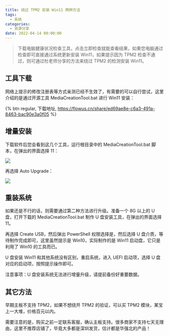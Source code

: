 ```yaml
---
title: 绕过 TPM2 安装 Win11 两种方法
tags:
  - 系统
categories:
  - 资源分享
date: 2022-04-14 00:00:00
---
```


> 下载电脑健康状况检查工具，点击立即检查就能查看结果，如果您电脑通过检查即可直接通过系统更新安装 Win11，如果提示因为 TPM2 检查不通过，则可通过杜老师分享的方法来绕过 TPM2 的检测安装 Win11。

<!-- more -->

## 工具下载

网络上提示的修改注册表等方式亲测已经不生效了，有需要的可以自行尝试，这里介绍的是通过开源工具 MediaCreationTool.bat 进行 Win11 安装：

{% btn regular, 下载地址, https://flowus.cn/share/ed69ae8e-c6a3-491a-8463-bac90e3a0f05 %}

## 增量安装

下载软件后您会看到这几个工具，运行根目录中的 MediaCreationTool.bat 脚本，在弹出的界面选择 11：

![](https://cdn.dusays.com/2022/04/453-1.jpg)

再选择 Auto Upgrade：

![](https://cdn.dusays.com/2022/04/453-2.jpg)

## 重装系统

如果还是不行的话，则需要通过第二种方法进行升级。准备一个 8G 以上的 U 盘，打开下载的 MediaCreationTool.bat 制作 U 盘安装工具，在弹出的界面选择 11。

再选择 Create USB，然后弹出 PowerShell 权限选择是，然后选择 U 盘介质，等待制作完成即可，这里虽然提示是 Win10，实际制作的是 Win11 启动盘，它只是利用了 Win10 的工具而已。

U 盘安装 Win11 和其他系统没有区别，重启系统，进入 UEFI 启动项，选择 U 盘对应的启动项，按照提示操作即可。

注意事项：U 盘安装系统无法进行增量升级，请提前备份好重要数据。

## 其它方法

早期主板不支持 TPM2，如果不想绕开 TPM2 的验证，可以买 TPM2 模块，某宝上一大堆，价格百元以内。

需要注意的是，购买之前一定联系客服，确认主板支持。很多商家不支持七天无理由，这里不推荐店铺了，毕竟大多都是深圳发货，估计都是华强北的产品！
